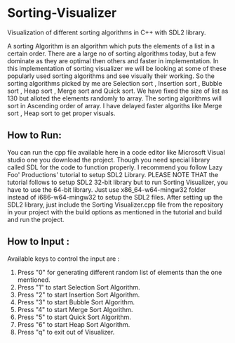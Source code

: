 # Sorting-Visualizer

Visualization of different sorting algorithms in C++ with SDL2 library.

A sorting Algorithm is an algorithm which puts the elements of a list in a certain order. There are a large no of sorting algorithms today,
but a few dominate as they are optimal then others and faster in implementation. In this implementation of sorting visualizer we will be
looking at some of these popularly used sorting algorithms and see visually their working. So the sorting algorithms picked by me are 
Selection sort , Insertion sort , Bubble sort , Heap sort , Merge sort and Quick sort. We have fixed the size of list as 130 but alloted 
the elements randomly to array. The sorting algorithms will sort in Ascending order of array. I have delayed faster algoriths like Merge
sort , Heap sort to get proper visuals.




## How to Run:
You can run the cpp file available here in a code editor like Microsoft Visual studio one you download the project.
Though you need special library called SDL for the code to function properly.
I recommend you follow Lazy Foo' Productions' tutorial to setup SDL2 Library. PLEASE NOTE THAT the tutorial follows 
to setup SDL2 32-bit library but to run Sorting Visualizer, you have to use the 64-bit library. Just use x86_64-w64-mingw32 
folder instead of i686-w64-mingw32 to setup the SDL2 files. After setting up the  SDL2 library, just include the Sorting Visualizer.cpp 
file from the repository in your project with the build options as mentioned in the tutorial and build and run the project.


## How to Input :
Available keys to control the input are :

1. Press "0" for generating different random list of elements than the one mentioned.
2. Press "1" to start Selection Sort Algorithm.
3. Press "2" to start Insertion Sort Algorithm.
4. Press "3" to start Bubble Sort Algorithm.
5. Press "4" to start Merge Sort Algorithm.
6. Press "5" to start Quick Sort Algorithm.
7. Press "6" to start Heap Sort Algorithm.
8. Press "q" to exit out of Visualizer.
